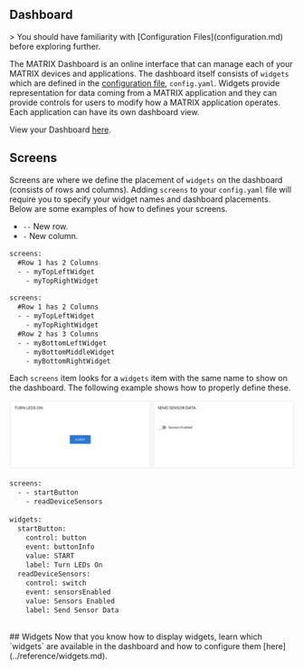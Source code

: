 <h2 style="padding-top:0">Dashboard</h2>
> You should have familiarity with [Configuration Files](configuration.md) before exploring further. 

The MATRIX Dashboard is an online interface that can manage each of your MATRIX devices and applications. The dashboard itself consists of `widgets` which are defined in the [configuration file](configuration.md), `config.yaml`. Widgets provide representation for data coming from a MATRIX application and they can provide controls for users to modify how a MATRIX application operates. Each application can have its own dashboard view.

View your Dashboard <a href="https://dash.matrix.one/" target="_blank">here</a>.

## Screens
Screens are where we define the placement of `widgets` on the dashboard (consists of rows and columns). Adding `screens` to your `config.yaml` file will require you to specify your widget names and dashboard placements. Below are some examples of how to defines your screens.

* `--` New row.
* `-` New column.

```language-yaml
screens:
  #Row 1 has 2 Columns
  - - myTopLeftWidget
    - myTopRightWidget
```
```language-yaml
screens:
  #Row 1 has 2 Columns
  - - myTopLeftWidget
    - myTopRightWidget
  #Row 2 has 3 Columns
  - - myBottomLeftWidget
    - myBottomMiddleWidget
    - myBottomRightWidget
```
Each `screens` item looks for a `widgets` item with the same name to show on the dashboard. The following example shows how to properly define these.

![](img/dashboard-example.png)

```language-yaml
screens:
  - - startButton
    - readDeviceSensors

widgets:
  startButton:
    control: button
    event: buttonInfo
    value: START
    label: Turn LEDs On
  readDeviceSensors:
    control: switch
    event: sensorsEnabled
    value: Sensors Enabled
    label: Send Sensor Data
```

<br/>
## Widgets
Now that you know how to display widgets, learn which `widgets` are available in the dashboard and how to configure them [here](../reference/widgets.md).